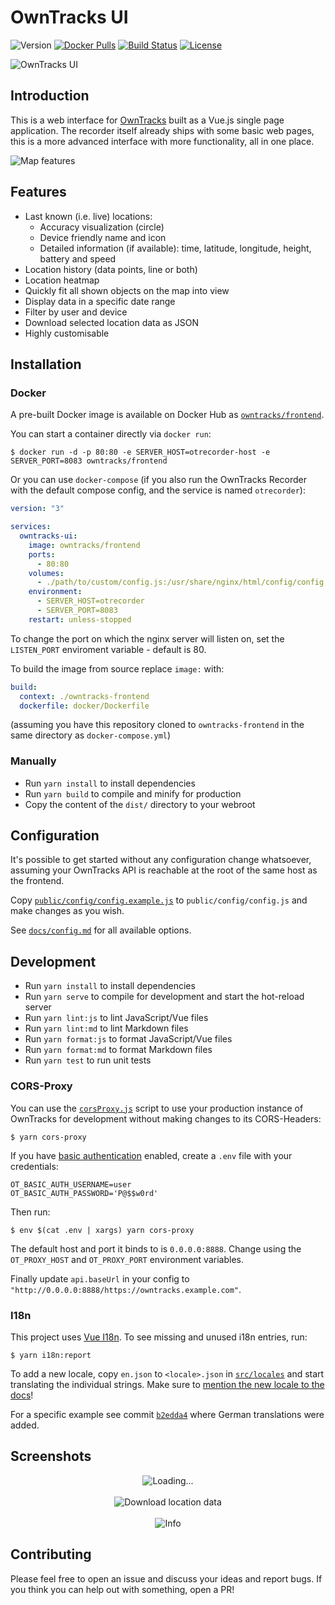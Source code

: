 # OwnTracks UI

![Version](https://img.shields.io/github/package-json/v/owntracks/frontend)
[![Docker Pulls](https://img.shields.io/docker/pulls/owntracks/frontend)](https://hub.docker.com/r/owntracks/frontend)
[![Build Status](https://travis-ci.org/owntracks/frontend.svg?branch=master)](https://travis-ci.org/owntracks/frontend)
[![License](https://img.shields.io/github/license/owntracks/frontend?color=d63e97)](https://github.com/owntracks/frontend/blob/master/LICENSE)

![OwnTracks UI](https://raw.githubusercontent.com/owntracks/frontend/master/docs/images/owntracks-ui.png)

## Introduction

This is a web interface for [OwnTracks](https://github.com/owntracks/recorder) built as
a Vue.js single page application. The recorder itself already ships with some basic web
pages, this is a more advanced interface with more functionality, all in one place.

![Map features](https://raw.githubusercontent.com/owntracks/frontend/master/docs/images/map-features.png)

## Features

- Last known (i.e. live) locations:
  - Accuracy visualization (circle)
  - Device friendly name and icon
  - Detailed information (if available): time, latitude, longitude, height, battery and
    speed
- Location history (data points, line or both)
- Location heatmap
- Quickly fit all shown objects on the map into view
- Display data in a specific date range
- Filter by user and device
- Download selected location data as JSON
- Highly customisable

## Installation

### Docker

A pre-built Docker image is available on Docker Hub as [`owntracks/frontend`](https://hub.docker.com/r/owntracks/frontend).

You can start a container directly via `docker run`:

```console
$ docker run -d -p 80:80 -e SERVER_HOST=otrecorder-host -e SERVER_PORT=8083 owntracks/frontend
```

Or you can use `docker-compose` (if you also run the OwnTracks Recorder with the default
compose config, and the service is named `otrecorder`):

```yaml
version: "3"

services:
  owntracks-ui:
    image: owntracks/frontend
    ports:
      - 80:80
    volumes:
      - ./path/to/custom/config.js:/usr/share/nginx/html/config/config.js
    environment:
      - SERVER_HOST=otrecorder
      - SERVER_PORT=8083
    restart: unless-stopped
```

To change the port on which the nginx server will listen on, set the
`LISTEN_PORT` enviroment variable - default is 80.

To build the image from source replace `image:` with:

```yaml
build:
  context: ./owntracks-frontend
  dockerfile: docker/Dockerfile
```

(assuming you have this repository cloned to `owntracks-frontend` in the same
directory as `docker-compose.yml`)

### Manually

- Run `yarn install` to install dependencies
- Run `yarn build` to compile and minify for production
- Copy the content of the `dist/` directory to your webroot

## Configuration

It's possible to get started without any configuration change whatsoever, assuming your
OwnTracks API is reachable at the root of the same host as the frontend.

Copy [`public/config/config.example.js`](public/config/config.example.js) to
`public/config/config.js` and make changes as you wish.

See [`docs/config.md`](docs/config.md) for all available options.

## Development

- Run `yarn install` to install dependencies
- Run `yarn serve` to compile for development and start the hot-reload server
- Run `yarn lint:js` to lint JavaScript/Vue files
- Run `yarn lint:md` to lint Markdown files
- Run `yarn format:js` to format JavaScript/Vue files
- Run `yarn format:md` to format Markdown files
- Run `yarn test` to run unit tests

### CORS-Proxy

You can use the [`corsProxy.js`](scripts/corsProxy.js) script to use your production
instance of OwnTracks for development without making changes to its CORS-Headers:

```console
$ yarn cors-proxy
```

If you have [basic authentication](https://developer.mozilla.org/en-US/docs/Web/HTTP/Authentication#Basic_authentication_scheme)
enabled, create a `.env` file with your credentials:

```text
OT_BASIC_AUTH_USERNAME=user
OT_BASIC_AUTH_PASSWORD='P@$$w0rd'
```

Then run:

```console
$ env $(cat .env | xargs) yarn cors-proxy
```

The default host and port it binds to is `0.0.0.0:8888`. Change using the `OT_PROXY_HOST`
and `OT_PROXY_PORT` environment variables.

Finally update `api.baseUrl` in your config to `"http://0.0.0.0:8888/https://owntracks.example.com"`.

### I18n

This project uses [Vue I18n](https://kazupon.github.io/vue-i18n/). To see missing and
unused i18n entries, run:

```console
$ yarn i18n:report
```

To add a new locale, copy `en.json` to `<locale>.json` in [`src/locales`](src/locales)
and start translating the individual strings. Make sure to [mention the new locale to the docs](docs/config.md#locale)!

For a specific example see commit [`b2edda4`](https://github.com/owntracks/frontend/commit/b2edda410f16633aa6fd9cd4e5250f2031536c7d)
where German translations were added.

## Screenshots

<p align="center">
  <img src="https://raw.githubusercontent.com/owntracks/frontend/master/docs/images/loading.gif" alt="Loading...">
  <br>
  <br>
  <img src="https://raw.githubusercontent.com/owntracks/frontend/master/docs/images/downloader.png" alt="Download location data">
  <br>
  <br>
  <img src="https://raw.githubusercontent.com/owntracks/frontend/master/docs/images/info.png" alt="Info">
</p>

## Contributing

Please feel free to open an issue and discuss your ideas and report bugs. If you think
you can help out with something, open a PR!
